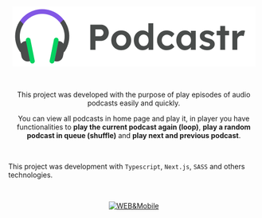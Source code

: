 <p align="center">
  <a href="https://github.com/gmass0n/podcastr">
    <img src="./.github/podcastr-logo.png" alt="Podcastr">
  </a>
<p align="center">

<br />

<p align="center">
  This project was developed with the purpose of play episodes of audio podcasts easily and quickly.
</p

<br />

<p align="center">
  You can view all podcasts in home page and play it, in player you have functionalities to <strong>play the current podcast again (loop)</strong>, <strong>play a random podcast in queue (shuffle)</strong> and <strong>play next and previous podcast</strong>.
</p>

<br />

<p>
  This project was development with <code>Typescript</code>, <code>Next.js</code>, <code>SASS</code> and others technologies.
</p>

<br />
<p align="center">
  <a href="https://github.com/gmass0n/podcastr">
    <img src="./.github/web-mobile.png" alt="WEB&Mobile" height="350">
  </a>
</p>
